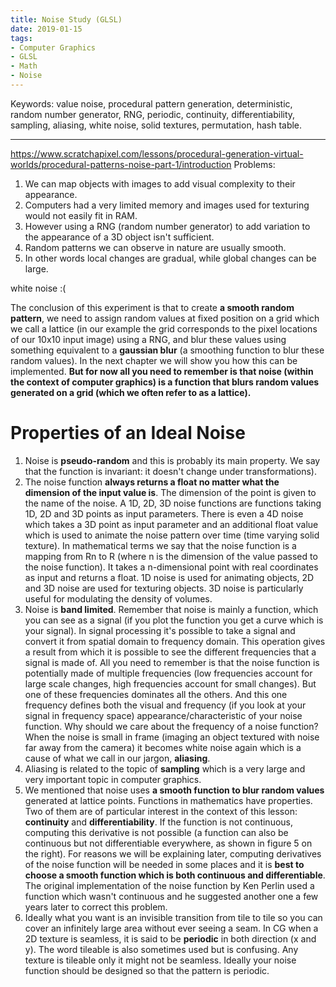 ```yaml
---
title: Noise Study (GLSL)
date: 2019-01-15
tags:
- Computer Graphics
- GLSL
- Math
- Noise
---
```

Keywords:
value noise,
procedural pattern generation,
deterministic,
random number generator, RNG,
periodic, continuity, differentiability,
sampling, aliasing, white noise, solid textures,
permutation, hash table.

---
https://www.scratchapixel.com/lessons/procedural-generation-virtual-worlds/procedural-patterns-noise-part-1/introduction
Problems:
1. We can map objects with images to add visual complexity to their appearance.
2. Computers had a very limited memory and images used for texturing would not easily fit in RAM.
3. However using a RNG (random number generator) to add variation to the appearance of a 3D object isn't sufficient.
4. Random patterns we can observe in nature are usually smooth.
5. In other words local changes are gradual, while global changes can be large.

white noise :(

The conclusion of this experiment is that to create **a smooth random pattern**, we need to assign random values at fixed position on a grid which we call a lattice (in our example the grid corresponds to the pixel locations of our 10x10 input image) using a RNG, and blur these values using something equivalent to a **gaussian blur** (a smoothing function to blur these random values). In the next chapter we will show you how this can be implemented. **But for now all you need to remember is that noise (within the context of computer graphics) is a function that blurs random values generated on a grid (which we often refer to as a lattice).**

# Properties of an Ideal Noise
1. Noise is **pseudo-random** and this is probably its main property. We say that the function is invariant: it doesn't change under transformations).
2. The noise function **always returns a float no matter what the dimension of the input value is**. The dimension of the point is given to the name of the noise. A 1D, 2D, 3D noise functions are functions taking 1D, 2D and 3D points as input parameters. There is even a 4D noise which takes a 3D point as input parameter and an additional float value which is used to animate the noise pattern over time (time varying solid texture). In mathematical terms we say that the noise function is a mapping from Rn to R (where n is the dimension of the value passed to the noise function). It takes a n-dimensional point with real coordinates as input and returns a float. 1D noise is used for animating objects, 2D and 3D noise are used for texturing objects. 3D noise is particularly useful for modulating the density of volumes.
3. Noise is **band limited**. Remember that noise is mainly a function, which you can see as a signal (if you plot the function you get a curve which is your signal). In signal processing it's possible to take a signal and convert it from spatial domain to frequency domain. This operation gives a result from which it is possible to see the different frequencies that a signal is made of. All you need to remember is that the noise function is potentially made of multiple frequencies (low frequencies account for large scale changes, high frequencies account for small changes). But one of these frequencies dominates all the others. And this one frequency defines both the visual and frequency (if you look at your signal in frequency space) appearance/characteristic of your noise function. Why should we care about the frequency of a noise function? When the noise is small in frame (imaging an object textured with noise far away from the camera) it becomes white noise again which is a cause of what we call in our jargon, **aliasing**.
4. Aliasing is related to the topic of **sampling** which is a very large and very important topic in computer graphics.
5. We mentioned that noise uses **a smooth function to blur random values** generated at lattice points. Functions in mathematics have properties. Two of them are of particular interest in the context of this lesson: **continuity** and **differentiability**. If the function is not continuous, computing this derivative is not possible (a function can also be continuous but not differentiable everywhere, as shown in figure 5 on the right). For reasons we will be explaining later, computing derivatives of the noise function will be needed in some places and it is **best to choose a smooth function which is both continuous and differentiable**. The original implementation of the noise function by Ken Perlin used a function which wasn't continuous and he suggested another one a few years later to correct this problem.
6. Ideally what you want is an invisible transition from tile to tile so you can cover an infinitely large area without ever seeing a seam. In CG when a 2D texture is seamless, it is said to be **periodic** in both direction (x and y). The word tileable is also sometimes used but is confusing. Any texture is tileable only it might not be seamless. Ideally your noise function should be designed so that the pattern is periodic.
